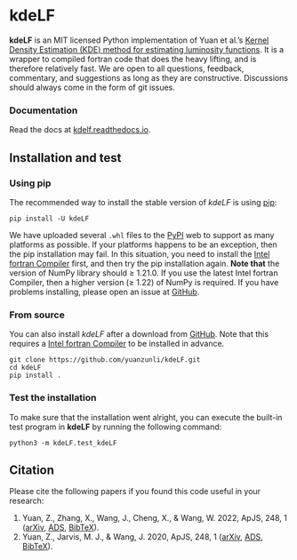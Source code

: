 # kdeLF

**kdeLF** is an MIT licensed Python implementation of Yuan et al.’s [Kernel Density Estimation (KDE) method for estimating luminosity functions](https://arxiv.org/abs/2203.06700). It is a wrapper to compiled fortran code that does the heavy lifting, and is therefore relatively fast. We are open to all questions, feedback, commentary, and suggestions as long as they are constructive. Discussions should always come in the form of git issues. 

### Documentation

Read the docs at [kdelf.readthedocs.io](https://kdelf.readthedocs.io/en/latest/).

## Installation and test

### Using pip

The recommended way to install the stable version of *kdeLF* is using [pip](http://www.pip-installer.org/):

```
pip install -U kdeLF
```

We have uploaded several `.whl` files to the [PyPI](https://pypi.org/project/kdeLF) web to support as many platforms as possible. If your platforms happens to be an exception, then the pip installation may fail. In this situation, you need to install the [Intel fortran Compiler](https://www.intel.com/content/www/us/en/developer/articles/news/free-intel-software-developer-tools.html) first, and then try the pip installation again.  **Note that** the version of NumPy library should ≥ 1.21.0. If you use the latest Intel fortran Compiler, then a higher version (≥ 1.22) of NumPy is required. If you have problems installing, please open an issue at [GitHub](https://github.com/yuanzunli/kdeLF/issues).

### From source

You can also install *kdeLF* after a download from [GitHub](https://github.com/yuanzunli/kdeLF/). Note that this requires a [Intel fortran Compiler](https://www.intel.com/content/www/us/en/developer/articles/news/free-intel-software-developer-tools.html) to be installed in advance.

```
git clone https://github.com/yuanzunli/kdeLF.git
cd kdeLF
pip install .
```

### Test the installation

To make sure that the installation went alright, you can execute the built-in test program in **kdeLF** by running the following command:

```
python3 -m kdeLF.test_kdeLF
```

## Citation

Please cite the following papers if you found this code useful in your research:
1. Yuan, Z., Zhang, X., Wang, J., Cheng, X., & Wang, W. 2022, ApJS, 248, 1 ([arXiv](https://arxiv.org/abs/2203.06700), [ADS](https://ui.adsabs.harvard.edu/abs/2020ApJS..248....1Y), [BibTeX](https://ui.adsabs.harvard.edu/abs/2020ApJS..248....1Y/exportcitation)).
2. Yuan, Z., Jarvis, M. J., & Wang, J. 2020, ApJS, 248, 1 ([arXiv](https://arxiv.org/abs/2003.13373), [ADS](https://ui.adsabs.harvard.edu/abs/2020ApJS..248....1Y), [BibTeX](https://ui.adsabs.harvard.edu/abs/2020ApJS..248....1Y/exportcitation)).


